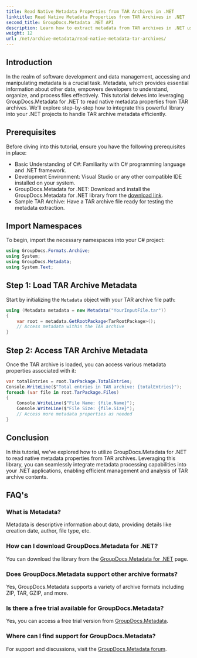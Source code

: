 ```yaml
---
title: Read Native Metadata Properties from TAR Archives in .NET
linktitle: Read Native Metadata Properties from TAR Archives in .NET
second_title: GroupDocs.Metadata .NET API
description: Learn how to extract metadata from TAR archives in .NET using GroupDocs.Metadata. This tutorial guides you through the process step-by-step.
weight: 12
url: /net/archive-metadata/read-native-metadata-tar-archives/
---
```

## Introduction
In the realm of software development and data management, accessing and manipulating metadata is a crucial task. Metadata, which provides essential information about other data, empowers developers to understand, organize, and process files effectively. This tutorial delves into leveraging GroupDocs.Metadata for .NET to read native metadata properties from TAR archives. We'll explore step-by-step how to integrate this powerful library into your .NET projects to handle TAR archive metadata efficiently.
## Prerequisites
Before diving into this tutorial, ensure you have the following prerequisites in place:
- Basic Understanding of C#: Familiarity with C# programming language and .NET framework.
- Development Environment: Visual Studio or any other compatible IDE installed on your system.
- GroupDocs.Metadata for .NET: Download and install the GroupDocs.Metadata for .NET library from the [download link](https://releases.groupdocs.com/metadata/net/).
- Sample TAR Archive: Have a TAR archive file ready for testing the metadata extraction.

## Import Namespaces
To begin, import the necessary namespaces into your C# project:
```csharp
using GroupDocs.Formats.Archive;
using System;
using GroupDocs.Metadata;
using System.Text;
```
## Step 1: Load TAR Archive Metadata
Start by initializing the `Metadata` object with your TAR archive file path:
```csharp
using (Metadata metadata = new Metadata("YourInputFile.tar"))
{
    var root = metadata.GetRootPackage<TarRootPackage>();
    // Access metadata within the TAR archive
}
```
## Step 2: Access TAR Archive Metadata
Once the TAR archive is loaded, you can access various metadata properties associated with it:
```csharp
var totalEntries = root.TarPackage.TotalEntries;
Console.WriteLine($"Total entries in TAR archive: {totalEntries}");
foreach (var file in root.TarPackage.Files)
{
    Console.WriteLine($"File Name: {file.Name}");
    Console.WriteLine($"File Size: {file.Size}");
    // Access more metadata properties as needed
}
```

## Conclusion
In this tutorial, we've explored how to utilize GroupDocs.Metadata for .NET to read native metadata properties from TAR archives. Leveraging this library, you can seamlessly integrate metadata processing capabilities into your .NET applications, enabling efficient management and analysis of TAR archive contents.

## FAQ's
### What is Metadata?
Metadata is descriptive information about data, providing details like creation date, author, file type, etc.
### How can I download GroupDocs.Metadata for .NET?
You can download the library from the [GroupDocs.Metadata for .NET](https://releases.groupdocs.com/metadata/net/) page.
### Does GroupDocs.Metadata support other archive formats?
Yes, GroupDocs.Metadata supports a variety of archive formats including ZIP, TAR, GZIP, and more.
### Is there a free trial available for GroupDocs.Metadata?
Yes, you can access a free trial version from [GroupDocs.Metadata](https://releases.groupdocs.com/).
### Where can I find support for GroupDocs.Metadata?
For support and discussions, visit the [GroupDocs.Metadata forum](https://forum.groupdocs.com/c/metadata/14).
